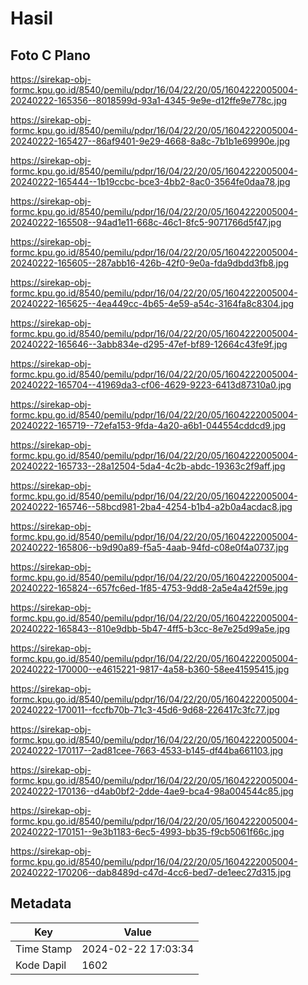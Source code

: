 # Hasil

## Foto C Plano

https://sirekap-obj-formc.kpu.go.id/8540/pemilu/pdpr/16/04/22/20/05/1604222005004-20240222-165356--8018599d-93a1-4345-9e9e-d12ffe9e778c.jpg

https://sirekap-obj-formc.kpu.go.id/8540/pemilu/pdpr/16/04/22/20/05/1604222005004-20240222-165427--86af9401-9e29-4668-8a8c-7b1b1e69990e.jpg

https://sirekap-obj-formc.kpu.go.id/8540/pemilu/pdpr/16/04/22/20/05/1604222005004-20240222-165444--1b19ccbc-bce3-4bb2-8ac0-3564fe0daa78.jpg

https://sirekap-obj-formc.kpu.go.id/8540/pemilu/pdpr/16/04/22/20/05/1604222005004-20240222-165508--94ad1e11-668c-46c1-8fc5-9071766d5f47.jpg

https://sirekap-obj-formc.kpu.go.id/8540/pemilu/pdpr/16/04/22/20/05/1604222005004-20240222-165605--287abb16-426b-42f0-9e0a-fda9dbdd3fb8.jpg

https://sirekap-obj-formc.kpu.go.id/8540/pemilu/pdpr/16/04/22/20/05/1604222005004-20240222-165625--4ea449cc-4b65-4e59-a54c-3164fa8c8304.jpg

https://sirekap-obj-formc.kpu.go.id/8540/pemilu/pdpr/16/04/22/20/05/1604222005004-20240222-165646--3abb834e-d295-47ef-bf89-12664c43fe9f.jpg

https://sirekap-obj-formc.kpu.go.id/8540/pemilu/pdpr/16/04/22/20/05/1604222005004-20240222-165704--41969da3-cf06-4629-9223-6413d87310a0.jpg

https://sirekap-obj-formc.kpu.go.id/8540/pemilu/pdpr/16/04/22/20/05/1604222005004-20240222-165719--72efa153-9fda-4a20-a6b1-044554cddcd9.jpg

https://sirekap-obj-formc.kpu.go.id/8540/pemilu/pdpr/16/04/22/20/05/1604222005004-20240222-165733--28a12504-5da4-4c2b-abdc-19363c2f9aff.jpg

https://sirekap-obj-formc.kpu.go.id/8540/pemilu/pdpr/16/04/22/20/05/1604222005004-20240222-165746--58bcd981-2ba4-4254-b1b4-a2b0a4acdac8.jpg

https://sirekap-obj-formc.kpu.go.id/8540/pemilu/pdpr/16/04/22/20/05/1604222005004-20240222-165806--b9d90a89-f5a5-4aab-94fd-c08e0f4a0737.jpg

https://sirekap-obj-formc.kpu.go.id/8540/pemilu/pdpr/16/04/22/20/05/1604222005004-20240222-165824--657fc6ed-1f85-4753-9dd8-2a5e4a42f59e.jpg

https://sirekap-obj-formc.kpu.go.id/8540/pemilu/pdpr/16/04/22/20/05/1604222005004-20240222-165843--810e9dbb-5b47-4ff5-b3cc-8e7e25d99a5e.jpg

https://sirekap-obj-formc.kpu.go.id/8540/pemilu/pdpr/16/04/22/20/05/1604222005004-20240222-170000--e4615221-9817-4a58-b360-58ee41595415.jpg

https://sirekap-obj-formc.kpu.go.id/8540/pemilu/pdpr/16/04/22/20/05/1604222005004-20240222-170011--fccfb70b-71c3-45d6-9d68-226417c3fc77.jpg

https://sirekap-obj-formc.kpu.go.id/8540/pemilu/pdpr/16/04/22/20/05/1604222005004-20240222-170117--2ad81cee-7663-4533-b145-df44ba661103.jpg

https://sirekap-obj-formc.kpu.go.id/8540/pemilu/pdpr/16/04/22/20/05/1604222005004-20240222-170136--d4ab0bf2-2dde-4ae9-bca4-98a004544c85.jpg

https://sirekap-obj-formc.kpu.go.id/8540/pemilu/pdpr/16/04/22/20/05/1604222005004-20240222-170151--9e3b1183-6ec5-4993-bb35-f9cb5061f66c.jpg

https://sirekap-obj-formc.kpu.go.id/8540/pemilu/pdpr/16/04/22/20/05/1604222005004-20240222-170206--dab8489d-c47d-4cc6-bed7-de1eec27d315.jpg


## Metadata

| Key        | Value               |
| ---------- | ------------------- |
| Time Stamp | 2024-02-22 17:03:34 |
| Kode Dapil | 1602                |



